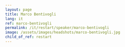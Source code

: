 ```yaml
---
layout: page
title: Marco Bentivogli
lang: it
ref: marco-bentivogli
permalink: /it/restart/speaker/marco-bentivogli
image: /assets/images/headshots/marco-bentivogli.jpg
child_of_ref: restart
---
```

